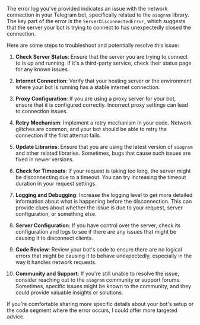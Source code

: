 The error log you've provided indicates an issue with the network connection in your Telegram bot, specifically related to the `aiogram` library. The key part of the error is the `ServerDisconnectedError`, which suggests that the server your bot is trying to connect to has unexpectedly closed the connection.

Here are some steps to troubleshoot and potentially resolve this issue:

1. **Check Server Status**: Ensure that the server you are trying to connect to is up and running. If it's a third-party service, check their status page for any known issues.

2. **Internet Connection**: Verify that your hosting server or the environment where your bot is running has a stable internet connection.

3. **Proxy Configuration**: If you are using a proxy server for your bot, ensure that it is configured correctly. Incorrect proxy settings can lead to connection issues.

4. **Retry Mechanism**: Implement a retry mechanism in your code. Network glitches are common, and your bot should be able to retry the connection if the first attempt fails.

5. **Update Libraries**: Ensure that you are using the latest version of `aiogram` and other related libraries. Sometimes, bugs that cause such issues are fixed in newer versions.

6. **Check for Timeouts**: If your request is taking too long, the server might be disconnecting due to a timeout. You can try increasing the timeout duration in your request settings.

7. **Logging and Debugging**: Increase the logging level to get more detailed information about what is happening before the disconnection. This can provide clues about whether the issue is due to your request, server configuration, or something else.

8. **Server Configuration**: If you have control over the server, check its configuration and logs to see if there are any issues that might be causing it to disconnect clients.

9. **Code Review**: Review your bot's code to ensure there are no logical errors that might be causing it to behave unexpectedly, especially in the way it handles network requests.

10. **Community and Support**: If you're still unable to resolve the issue, consider reaching out to the `aiogram` community or support forums. Sometimes, specific issues might be known to the community, and they could provide valuable insights or solutions.

If you're comfortable sharing more specific details about your bot's setup or the code segment where the error occurs, I could offer more targeted advice.

